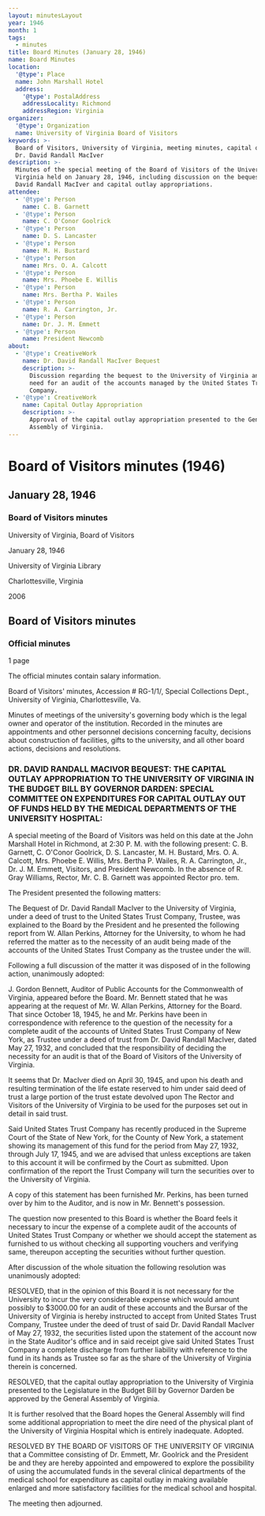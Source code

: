 ```yaml
---
layout: minutesLayout
year: 1946
month: 1
tags:
  - minutes
title: Board Minutes (January 28, 1946)
name: Board Minutes
location:
  '@type': Place
  name: John Marshall Hotel
  address:
    '@type': PostalAddress
    addressLocality: Richmond
    addressRegion: Virginia
organizer:
  '@type': Organization
  name: University of Virginia Board of Visitors
keywords: >-
  Board of Visitors, University of Virginia, meeting minutes, capital outlay,
  Dr. David Randall MacIver
description: >-
  Minutes of the special meeting of the Board of Visitors of the University of
  Virginia held on January 28, 1946, including discussion on the bequest of Dr.
  David Randall MacIver and capital outlay appropriations.
attendee:
  - '@type': Person
    name: C. B. Garnett
  - '@type': Person
    name: C. O'Conor Goolrick
  - '@type': Person
    name: D. S. Lancaster
  - '@type': Person
    name: M. H. Bustard
  - '@type': Person
    name: Mrs. O. A. Calcott
  - '@type': Person
    name: Mrs. Phoebe E. Willis
  - '@type': Person
    name: Mrs. Bertha P. Wailes
  - '@type': Person
    name: R. A. Carrington, Jr.
  - '@type': Person
    name: Dr. J. M. Emmett
  - '@type': Person
    name: President Newcomb
about:
  - '@type': CreativeWork
    name: Dr. David Randall MacIver Bequest
    description: >-
      Discussion regarding the bequest to the University of Virginia and the
      need for an audit of the accounts managed by the United States Trust
      Company.
  - '@type': CreativeWork
    name: Capital Outlay Appropriation
    description: >-
      Approval of the capital outlay appropriation presented to the General
      Assembly of Virginia.
---
```


<!-- altadded -->
<!-- altadded -->

<!-- llmmeta -->



<!-- llmformatted -->

# Board of Visitors minutes (1946)

## January 28, 1946

### Board of Visitors minutes

University of Virginia, Board of Visitors

January 28, 1946

University of Virginia Library

Charlottesville, Virginia

2006

## Board of Visitors minutes

### Official minutes

1 page

The official minutes contain salary information.

Board of Visitors' minutes, Accession # RG-1/1/, Special Collections Dept., University of Virginia, Charlottesville, Va.

Minutes of meetings of the university's governing body which is the legal owner and operator of the institution. Recorded in the minutes are appointments and other personnel decisions concerning faculty, decisions about construction of facilities, gifts to the university, and all other board actions, decisions and resolutions.

### DR. DAVID RANDALL MACIVOR BEQUEST: THE CAPITAL OUTLAY APPROPRIATION TO THE UNIVERSITY OF VIRGINIA IN THE BUDGET BILL BY GOVERNOR DARDEN: SPECIAL COMMITTEE ON EXPENDITURES FOR CAPITAL OUTLAY OUT OF FUNDS HELD BY THE MEDICAL DEPARTMENTS OF THE UNIVERSITY HOSPITAL:

A special meeting of the Board of Visitors was held on this date at the John Marshall Hotel in Richmond, at 2:30 P. M. with the following present: C. B. Garnett, C. O'Conor Goolrick, D. S. Lancaster, M. H. Bustard, Mrs. O. A. Calcott, Mrs. Phoebe E. Willis, Mrs. Bertha P. Wailes, R. A. Carrington, Jr., Dr. J. M. Emmett, Visitors, and President Newcomb. In the absence of R. Gray Williams, Rector, Mr. C. B. Garnett was appointed Rector pro. tem.

The President presented the following matters:

The Bequest of Dr. David Randall MacIver to the University of Virginia, under a deed of trust to the United States Trust Company, Trustee, was explained to the Board by the President and he presented the following report from W. Allan Perkins, Attorney for the University, to whom he had referred the matter as to the necessity of an audit being made of the accounts of the United States Trust Company as the trustee under the will.

Following a full discussion of the matter it was disposed of in the following action, unanimously adopted:

J. Gordon Bennett, Auditor of Public Accounts for the Commonwealth of Virginia, appeared before the Board. Mr. Bennett stated that he was appearing at the request of Mr. W. Allan Perkins, Attorney for the Board. That since October 18, 1945, he and Mr. Perkins have been in correspondence with reference to the question of the necessity for a complete audit of the accounts of United States Trust Company of New York, as Trustee under a deed of trust from Dr. David Randall MacIver, dated May 27, 1932, and concluded that the responsibility of deciding the necessity for an audit is that of the Board of Visitors of the University of Virginia.

It seems that Dr. MacIver died on April 30, 1945, and upon his death and resulting termination of the life estate reserved to him under said deed of trust a large portion of the trust estate devolved upon The Rector and Visitors of the University of Virginia to be used for the purposes set out in detail in said trust.

Said United States Trust Company has recently produced in the Supreme Court of the State of New York, for the County of New York, a statement showing its management of this fund for the period from May 27, 1932, through July 17, 1945, and we are advised that unless exceptions are taken to this account it will be confirmed by the Court as submitted. Upon confirmation of the report the Trust Company will turn the securities over to the University of Virginia.

A copy of this statement has been furnished Mr. Perkins, has been turned over by him to the Auditor, and is now in Mr. Bennett's possession.

The question now presented to this Board is whether the Board feels it necessary to incur the expense of a complete audit of the accounts of United States Trust Company or whether we should accept the statement as furnished to us without checking all supporting vouchers and verifying same, thereupon accepting the securities without further question.

After discussion of the whole situation the following resolution was unanimously adopted:

RESOLVED, that in the opinion of this Board it is not necessary for the University to incur the very considerable expense which would amount possibly to $3000.00 for an audit of these accounts and the Bursar of the University of Virginia is hereby instructed to accept from United States Trust Company, Trustee under the deed of trust of said Dr. David Randall MacIver of May 27, 1932, the securities listed upon the statement of the account now in the State Auditor's office and in said receipt give said United States Trust Company a complete discharge from further liability with reference to the fund in its hands as Trustee so far as the share of the University of Virginia therein is concerned.

RESOLVED, that the capital outlay appropriation to the University of Virginia presented to the Legislature in the Budget Bill by Governor Darden be approved by the General Assembly of Virginia.

It is further resolved that the Board hopes the General Assembly will find some additional appropriation to meet the dire need of the physical plant of the University of Virginia Hospital which is entirely inadequate. Adopted.

RESOLVED BY THE BOARD OF VISITORS OF THE UNIVERSITY OF VIRGINIA that a Committee consisting of Dr. Emmett, Mr. Goolrick and the President be and they are hereby appointed and empowered to explore the possibility of using the accumulated funds in the several clinical departments of the medical school for expenditure as capital outlay in making available enlarged and more satisfactory facilities for the medical school and hospital.

The meeting then adjourned.
